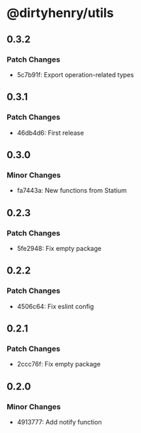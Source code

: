 # @dirtyhenry/utils

## 0.3.2

### Patch Changes

- 5c7b91f: Export operation-related types

## 0.3.1

### Patch Changes

- 46db4d6: First release

## 0.3.0

### Minor Changes

- fa7443a: New functions from Statium

## 0.2.3

### Patch Changes

- 5fe2948: Fix empty package

## 0.2.2

### Patch Changes

- 4506c64: Fix eslint config

## 0.2.1

### Patch Changes

- 2ccc76f: Fix empty package

## 0.2.0

### Minor Changes

- 4913777: Add notify function
